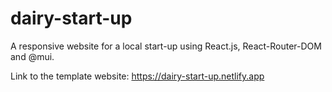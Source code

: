 # dairy-start-up
A responsive website for a local start-up using React.js, React-Router-DOM and @mui.


Link to the template website: https://dairy-start-up.netlify.app
